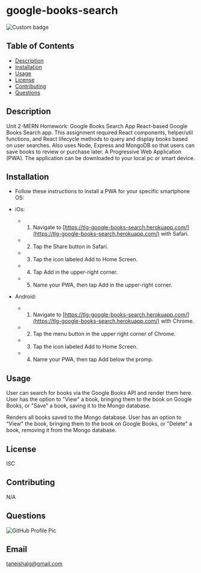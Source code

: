 # google-books-search
![Custom badge](https://img.shields.io/badge/GoogleBooks-Search-orange)
    
 
## Table of Contents
 * [Description](#Description)
 * [Installation](#Installation)
 * [Usage](#Usage)
 * [License](#License)
 * [Contributing](#Contributing)
 * [Questions](#Questions)
    
 ## Description
 Unit 2-MERN Homework: Google Books Search App
 React-based Google Books Search app. This assignment required React components, helper/util functions, and React lifecycle methods to query and display books based on user searches. Also uses Node, Express and MongoDB so that users can save books to review or purchase later.
 A Progressive Web Application (PWA). The application can be downloaded to your local pc or smart device.

 ## Installation
* Follow these instructions to install a PWA for your specific smartphone OS:

* iOs:

  * 1. Navigate to [https://tlg-google-books-search.herokuapp.com/](https://tlg-google-books-search.herokuapp.com/) with Safari.

  * 2. Tap the Share button in Safari.

  * 3. Tap the icon labeled Add to Home Screen.

  * 4. Tap Add in the upper-right corner.

  * 5. Name your PWA, then tap Add in the upper-right corner.

* Android:

  * 1. Navigate to [https://tlg-google-books-search.herokuapp.com/](https://tlg-google-books-search.herokuapp.com/) with Chrome.

  * 2. Tap the menu button in the upper right corner of Chrome.

  * 3. Tap the icon labeled Add to Home Screen.

  * 4. Name your PWA, then tap Add below the promp.


 ## Usage
 User can search for books via the Google Books API and render them here. User has the option to "View" a book, bringing them to the book on Google Books, or "Save" a book, saving it to the Mongo database.

 Renders all books saved to the Mongo database. User has an option to "View" the book, bringing them to the book on Google Books, or "Delete" a book, removing it from the Mongo database.

 ## License
 ISC

 ## Contributing
 N/A

 ## Questions
  ![GitHub Profile Pic](https://avatars.githubusercontent.com/TLGeorge)
      
    
 ## Email
  taneishalg@gmail.com

<!-- \"nodemon --ignore 'client/*'\" -->